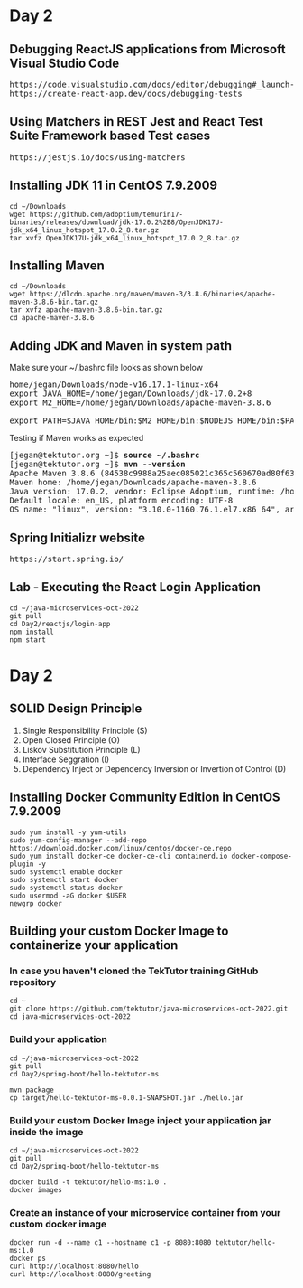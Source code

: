 # Day 2

## Debugging ReactJS applications from Microsoft Visual Studio Code
<pre>
https://code.visualstudio.com/docs/editor/debugging#_launch-configurations
https://create-react-app.dev/docs/debugging-tests
</pre>

## Using Matchers in REST Jest and React Test Suite Framework based Test cases
<pre>
https://jestjs.io/docs/using-matchers
</pre>

## Installing JDK 11 in CentOS 7.9.2009
```
cd ~/Downloads
wget https://github.com/adoptium/temurin17-binaries/releases/download/jdk-17.0.2%2B8/OpenJDK17U-jdk_x64_linux_hotspot_17.0.2_8.tar.gz
tar xvfz OpenJDK17U-jdk_x64_linux_hotspot_17.0.2_8.tar.gz
```

## Installing Maven
```
cd ~/Downloads
wget https://dlcdn.apache.org/maven/maven-3/3.8.6/binaries/apache-maven-3.8.6-bin.tar.gz
tar xvfz apache-maven-3.8.6-bin.tar.gz
cd apache-maven-3.8.6
```

## Adding JDK and Maven in system path
Make sure your ~/.bashrc file looks as shown below
<pre>
home/jegan/Downloads/node-v16.17.1-linux-x64
export JAVA_HOME=/home/jegan/Downloads/jdk-17.0.2+8
export M2_HOME=/home/jegan/Downloads/apache-maven-3.8.6

export PATH=$JAVA_HOME/bin:$M2_HOME/bin:$NODEJS_HOME/bin:$PATH
</pre>

Testing if Maven works as expected
<pre>
[jegan@tektutor.org ~]$ <b>source ~/.bashrc</b>
[jegan@tektutor.org ~]$ <b>mvn --version</b>
Apache Maven 3.8.6 (84538c9988a25aec085021c365c560670ad80f63)
Maven home: /home/jegan/Downloads/apache-maven-3.8.6
Java version: 17.0.2, vendor: Eclipse Adoptium, runtime: /home/jegan/Downloads/jdk-17.0.2+8
Default locale: en_US, platform encoding: UTF-8
OS name: "linux", version: "3.10.0-1160.76.1.el7.x86_64", arch: "amd64", family: "unix"
</pre>

## Spring Initializr website
<pre>
https://start.spring.io/
</pre>

## Lab - Executing the React Login Application
```
cd ~/java-microservices-oct-2022
git pull
cd Day2/reactjs/login-app
npm install
npm start
```

# Day 2

## SOLID Design Principle
1. Single Responsibility Principle (S)
2. Open Closed Principle (O)
3. Liskov Substitution Principle (L)
4. Interface Seggration (I)
5. Dependency Inject or Dependency Inversion or Invertion of Control (D)

## Installing Docker Community Edition in CentOS 7.9.2009
```
sudo yum install -y yum-utils
sudo yum-config-manager --add-repo https://download.docker.com/linux/centos/docker-ce.repo
sudo yum install docker-ce docker-ce-cli containerd.io docker-compose-plugin -y
sudo systemctl enable docker
sudo systemctl start docker
sudo systemctl status docker
sudo usermod -aG docker $USER
newgrp docker
```

## Building your custom Docker Image to containerize your application

### In case you haven't cloned the TekTutor training GitHub repository
```
cd ~
git clone https://github.com/tektutor/java-microservices-oct-2022.git
cd java-microservices-oct-2022
```

### Build your application
```
cd ~/java-microservices-oct-2022
git pull
cd Day2/spring-boot/hello-tektutor-ms

mvn package
cp target/hello-tektutor-ms-0.0.1-SNAPSHOT.jar ./hello.jar
```

### Build your custom Docker Image inject your application jar inside the image
```
cd ~/java-microservices-oct-2022
git pull
cd Day2/spring-boot/hello-tektutor-ms

docker build -t tektutor/hello-ms:1.0 .
docker images
```

### Create an instance of your microservice container from your custom docker image
```
docker run -d --name c1 --hostname c1 -p 8080:8080 tektutor/hello-ms:1.0
docker ps
curl http://localhost:8080/hello
curl http://localhost:8080/greeting
```
